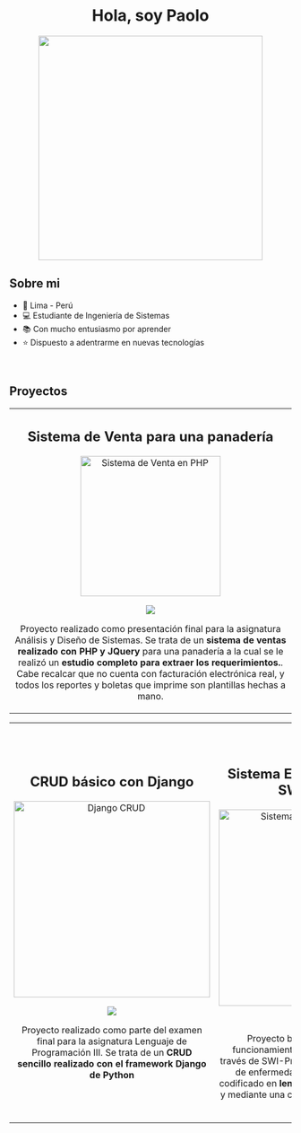 <div align="center">
    <h1 align="center">Hola, soy Paolo</h1>
</div>
<div align="center">
    <img src="https://www.startechup.com/wp-content/uploads/code-1076536_1280.jpg" height="400" align="center">
</div>

## Sobre mi
- 🦙 Lima - Perú
- 💻 Estudiante de Ingeniería de Sistemas
- 📚 Con mucho entusiasmo por aprender
- ⭐ Dispuesto a adentrarme en nuevas tecnologías
<br>

## Proyectos
<table>
    <tr>
        <td width="100%" colspan="2">
            <h2 align="center">Sistema de Venta para una panadería</h2>
            <div align="center">
                <a href="https://github.com/FerSo22/Proyecto-Delipan" target="_blank">
                    <img src="https://pcsolutionsv.com/wp-content/uploads/2020/04/ecommerce-1706103_640.png" width="250" alt="Sistema de Venta en PHP">
                </a>
                <p>
                    <a href="https://github.com/FerSo22/Proyecto-Delipan" target="_blank">
                        <img src="https://img.shields.io/badge/CÓDIGO-ff9?style=for-the-badge&logo=github&logoColor=black">
                    </a>
                </p>
                <p>Proyecto realizado como presentación final para la asignatura Análisis y Diseño de Sistemas. Se trata de un <strong>sistema de ventas realizado con PHP y JQuery </strong> para una panadería a la cual se le realizó un <strong>estudio completo para extraer los requerimientos.</strong>. Cabe recalcar que no cuenta con facturación electrónica real, y todos los reportes y boletas que imprime son plantillas hechas a mano.</p>
            </div>
        </td>
    </tr>
</table>
<table>
    <tr>
        <td width="50%">
            <h2 align="center">CRUD básico con Django</h2>
            <div align="center">
                <a href="https://github.com/FerSo22/EF-Parte02---Producto---Fernandez_Estudiante_02-" target="_blank">
                    <img src="https://img-c.udemycdn.com/course/750x422/4249002_fc19.jpg" width="350" alt="Django CRUD">
                </a>
                <p>
                    <a href="https://github.com/FerSo22/EF-Parte02---Producto---Fernandez_Estudiante_02-" target="_blank">
                        <img src="https://img.shields.io/badge/CÓDIGO-ff9?style=for-the-badge&logo=github&logoColor=black">
                    </a>
                </p>
                <p>Proyecto realizado como parte del examen final para la asignatura Lenguaje de Programación III. Se trata de un <strong>CRUD sencillo realizado con el framework Django de Python</strong></p>
            </div>
        </td>
        <td width="50%"">
            <br><br>
            <h2 align="center">Sistema Experto con PHP y SWI-Prolog</h2>
            <div align="center">
                <a href="https://github.com/FerSo22/Sistema-Experto" target="_blank">
                    <img src="https://img.computing.es/wp-content/uploads/2023/06/13142032/IA-redes-neuronales.jpg" width="350" alt="Sistema Experto SWI-Prolog">
                </a>
                <p>
                    <a href="https://github.com/FerSo22/Sistema-Experto" target="_blank">
                        <img src="https://img.shields.io/badge/CÓDIGO-ff9?style=for-the-badge&logo=github&logoColor=black">
                    </a>
                </p>
                <p>Proyecto básico para entender el funcionamiento de un sistema experto a través de SWI-Prolog, a partir del diagnóstico de enfermedades según sus síntomas, codificado en <strong>lenguaje de programación PHP</strong> y mediante una conexión a un <strong>script de SWI-Prolog.</strong> .</p>
            </div>
        </td>
    </tr>
</table>

